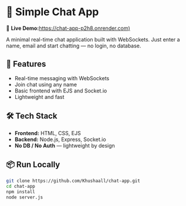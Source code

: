 # 💬 Simple Chat App

🔗 **Live Demo:**[https://chat-app-p2h8.onrender.com)](https://chat-app-p2h8.onrender.com)

A minimal real-time chat application built with WebSockets. Just enter a name, email and start chatting — no login, no database.

## 🚀 Features

- Real-time messaging with WebSockets
- Join chat using any name
- Basic frontend with EJS and Socket.io
- Lightweight and fast

## 🛠 Tech Stack

- **Frontend:** HTML, CSS, EJS
- **Backend:** Node.js, Express, Socket.io
- **No DB / No Auth** — lightweight by design

## 📦 Run Locally

```bash
git clone https://github.com/Khushaall/chat-app.git
cd chat-app
npm install
node server.js

